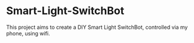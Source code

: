 # Smart-Light-SwitchBot
This project aims to create a DIY Smart Light SwitchBot, controlled via my phone, using wifi.
